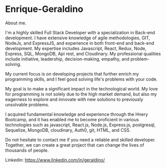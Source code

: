# Enrique-Geraldino

About me.

I'm a highly skilled Full Stack Developer with a specialization in Back-end development. I have extensive knowledge of agile methodologies, GIT, NodeJs, and ExpressJS, and experience in both front-end and back-end development. My expertise includes Javascript, React, Redux, Node, Express, SQL, MongoDB, Api rest, and Cloudinary. My professional qualities include initiative, leadership, decision-making, empathy, and problem-solving.

My current focus is on developing projects that further enrich my programming skills, and I feel good solving life's problems with your code.

My goal is to make a significant impact in the technological world. My love for programming is not solely due to the high market demand, but also my eagerness to explore and innovate with new solutions to previously unsolvable problems.

I acquired fundamental knowledge and experience through the Hnery Bootcamp, and it has enabled me to become proficient in various technologies such as javascript, React.js, Node.js, Express.js, postgresql, Sequelize, MongoDB, cloudinary, Auth0, git, HTML, and CSS.

Do not hesitate to contact me if you need a reliable and skilled developer. Together, we can create a great project that can change the lives of thousands of people.

Linkedin: https://www.linkedin.com/in/geraldino/
